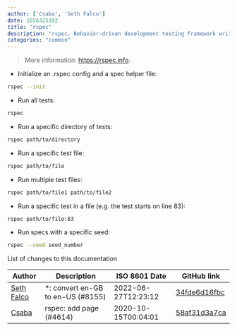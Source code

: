 ```yaml
---
author: ['Csaba', 'Seth Falco']
date: 1656325392
title: "rspec"
description: "rspec, Behavior-driven development testing framework written in Ruby to test Ruby code."
categories: "common"
---
```

> More information: <https://rspec.info>.

- Initialize an .rspec config and a spec helper file:

```bash
rspec --init
```

- Run all tests:

```bash
rspec
```

- Run a specific directory of tests:

```bash
rspec path/to/directory
```

- Run a specific test file:

```bash
rspec path/to/file
```

- Run multiple test files:

```bash
rspec path/to/file1 path/to/file2
```

- Run a specific test in a file (e.g. the test starts on line 83):

```bash
rspec path/to/file:83
```

- Run specs with a specific seed:

```bash
rspec --seed seed_number
```
List of changes to this documentation


Author | Description | ISO 8601 Date | GitHub link
------|-----|-----|-----
[Seth Falco](mailto:seth@falco.fun) | *: convert en-GB to en-US (#8155) | 2022-06-27T12:23:12 | [34fde6d16fbc](https://github.com/tldr-pages/tldr/commit/34fde6d16fbc0a3c45fff5903f0fc2597547b1bb)
[Csaba](mailto:csaba@madetech.com) | rspec: add page (#4614) | 2020-10-15T00:04:01 | [58af31d3a7ca](https://github.com/tldr-pages/tldr/commit/58af31d3a7cae911cf6da3d71cf2f2ace09ea209)

